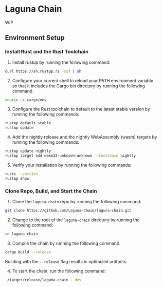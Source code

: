 # Laguna Chain

WIP

## Environment Setup

### Install Rust and the Rust Toolchain

1. Install rustup by running the following command:

```bash
curl https://sh.rustup.rs -sSf | sh
```

2. Configure your current shell to reload your PATH environment variable so that it includes the Cargo bin directory by running the following command:

```bash
source ~/.cargo/env
```

3. Configure the Rust toolchain to default to the latest stable version by running the following commands:

```bash
rustup default stable
rustup update
```

4. Add the nightly release and the nightly WebAssembly (wasm) targets by running the following commands:

```bash
rustup update nightly
rustup target add wasm32-unknown-unknown --toolchain nightly
```

5. Verify your installation by running the following commands:

```bash
rustc --version
rustup show
```

### Clone Repo, Build, and Start the Chain

1. Clone the `laguna-chain` repo by running the following command:

```bash
git clone https://github.com/Laguna-Chain/laguna-chain.git
```

2. Change to the root of the `laguna-chain` directory by running the following command:

```bash
cd laguna-chain
```

3. Compile the chain by running the following command:

```bash
cargo build --release
```

Building with the `--release` flag results in optimized artifacts.

4. To start the chain, run the following command:

```bash
./target/release/laguna-chain --dev
```
